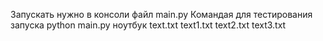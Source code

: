 Запускать нужно в консоли файл main.py
Командая для тестирования запуска python main.py ноутбук text.txt text1.txt text2.txt text3.txt 
